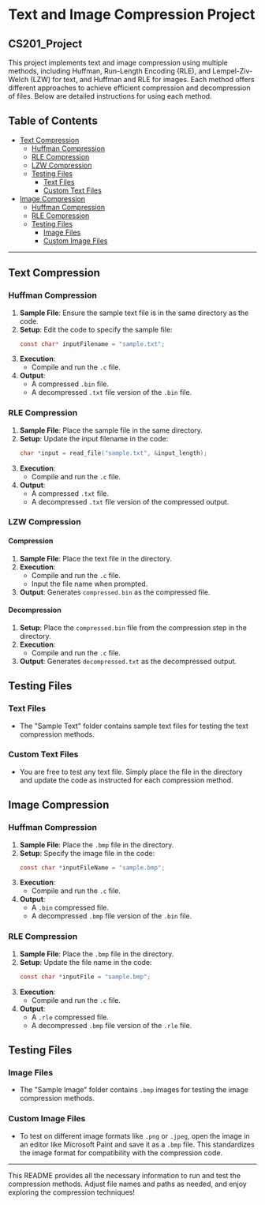 # Text and Image Compression Project
## CS201_Project
This project implements text and image compression using multiple methods, including Huffman, Run-Length Encoding (RLE), and Lempel-Ziv-Welch (LZW) for text, and Huffman and RLE for images. Each method offers different approaches to achieve efficient compression and decompression of files. Below are detailed instructions for using each method.

## Table of Contents
- [Text Compression](#text-compression)
  - [Huffman Compression](#huffman-compression)
  - [RLE Compression](#rle-compression)
  - [LZW Compression](#lzw-compression)
  - [Testing Files](#testing-files)
    - [Text Files](#text-files)
    - [Custom Text Files](#custom-text-files)
- [Image Compression](#image-compression)
  - [Huffman Compression](#huffman-compression-image)
  - [RLE Compression](#rle-compression-image)
  - [Testing Files](#testing-files)
    - [Image Files](#image-files)  
    - [Custom Image Files](#custom-image-files)

---

## Text Compression

### Huffman Compression

1. **Sample File**: Ensure the sample text file is in the same directory as the code.
2. **Setup**: Edit the code to specify the sample file:
   ```c
   const char* inputFilename = "sample.txt";
   ```
3. **Execution**:
   - Compile and run the `.c` file.
4. **Output**:
   - A compressed `.bin` file.
   - A decompressed `.txt` file version of the `.bin` file.

### RLE Compression

1. **Sample File**: Place the sample file in the same directory.
2. **Setup**: Update the input filename in the code:
   ```c
   char *input = read_file("sample.txt", &input_length);
   ```
3. **Execution**:
   - Compile and run the `.c` file.
4. **Output**:
   - A compressed `.txt` file.
   - A decompressed `.txt` file version of the compressed output.

### LZW Compression

#### Compression
1. **Sample File**: Place the text file in the directory.
2. **Execution**:
   - Compile and run the `.c` file.
   - Input the file name when prompted.
3. **Output**: Generates `compressed.bin` as the compressed file.

#### Decompression
1. **Setup**: Place the `compressed.bin` file from the compression step in the directory.
2. **Execution**:
   - Compile and run the `.c` file.
3. **Output**: Generates `decompressed.txt` as the decompressed output.

## Testing Files

### Text Files
- The "Sample Text" folder contains sample text files for testing the text compression methods.

### Custom Text Files
- You are free to test any text file. Simply place the file in the directory and update the code as instructed for each compression method.

## Image Compression

### Huffman Compression <a name="huffman-compression-image"></a>

1. **Sample File**: Place the `.bmp` file in the directory.
2. **Setup**: Specify the image file in the code:
   ```c
   const char *inputFileName = "sample.bmp";
   ```
3. **Execution**:
   - Compile and run the `.c` file.
4. **Output**:
   - A `.bin` compressed file.
   - A decompressed `.bmp` file version of the `.bin` file.

### RLE Compression <a name="rle-compression-image"></a>

1. **Sample File**: Place the `.bmp` file in the directory.
2. **Setup**: Update the file name in the code:
   ```c
   const char *inputFile = "sample.bmp";
   ```
3. **Execution**:
   - Compile and run the `.c` file.
4. **Output**:
   - A `.rle` compressed file.
   - A decompressed `.bmp` file version of the `.rle` file.

## Testing Files

### Image Files
- The "Sample Image" folder contains `.bmp` images for testing the image compression methods.

### Custom Image Files
- To test on different image formats like `.png` or `.jpeg`, open the image in an editor like Microsoft Paint and save it as a `.bmp` file. This standardizes the image format for compatibility with the compression code.

--- 

This README provides all the necessary information to run and test the compression methods. Adjust file names and paths as needed, and enjoy exploring the compression techniques!
